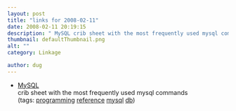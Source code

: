 ```yaml
---
layout: post
title: "links for 2008-02-11"
date: 2008-02-11 20:19:15
description: " MySQL crib sheet with the most frequently used mysql commands (tags --  programming reference mysql db)&#8230;"
thumbnail: defaultThumbnail.png
alt: ""
category: Linkage

author: dug
---
```


<ul class="delicious">
	<li>
		<div class="delicious-link"><a href="http://www.pantz.org/software/mysql/mysqlcommands.html">MySQL</a></div>
		<div class="delicious-extended">crib sheet with the most frequently used mysql commands</div>
		<div class="delicious-tags">(tags: <a href="http://del.icio.us/dug/programming">programming</a> <a href="http://del.icio.us/dug/reference">reference</a> <a href="http://del.icio.us/dug/mysql">mysql</a> <a href="http://del.icio.us/dug/db">db</a>)</div>
	</li>
</ul>
